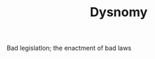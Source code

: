 ---
title: Dysnomy
letter: D
permalink: "/definitions/bld-dysnomy.html"
body: Bad legislatlon; the enactment of bad laws
published_at: '2018-07-07'
source: Black's Law Dictionary 2nd Ed (1910)
layout: post
---